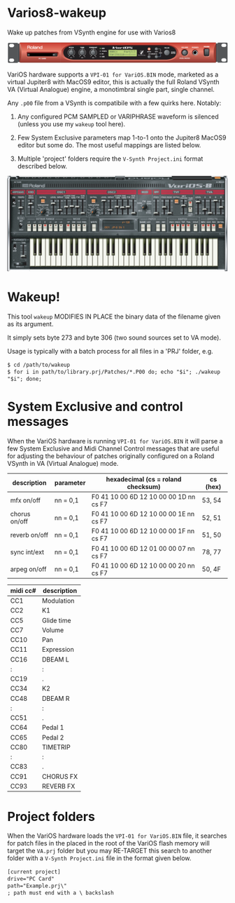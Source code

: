 # Varios8-wakeup
Wake up patches from VSynth engine for use with Varios8

![roland varios hardware](images/variosHW.png)

VariOS hardware supports a `VPI-01 for VariOS.BIN` mode, marketed as a virtual Jupiter8 with MacOS9 editor, this is actually the full Roland VSynth VA (Virtual Analogue) engine, a monotimbral single part, single channel. 

Any `.p00` file from a VSynth is compatibile with a few quirks here. Notably:

1. Any configured PCM SAMPLED or VARIPHRASE waveform is silenced (unless you use my `wakeup` tool here).

2. Few System Exclusive parameters map 1-to-1 onto the Jupiter8 MacOS9 editor but some do. The most useful mappings are listed below.

3. Multiple 'project' folders require the `V-Synth Project.ini` format described below.

![roland varios8 software editor](images/varios8SW.png)

# Wakeup!

This tool `wakeup` MODIFIES IN PLACE the binary data of the filename given as its argument.

It simply sets byte 273 and byte 306 (two sound sources set to VA mode).

Usage is typically with a batch process for all files in a 'PRJ' folder, e.g.

```
$ cd /path/to/wakeup
$ for i in path/to/library.prj/Patches/*.P00 do; echo "$i"; ./wakeup "$i"; done;
```

# System Exclusive and control messages

When the VariOS hardware is running `VPI-01 for VariOS.BIN` it will parse a few System Exclusive and Midi Channel Control messages that are useful for adjusting the behaviour of patches originally configured on a Roland VSynth in VA (Virtual Analogue) mode.


|description   |parameter |hexadecimal (cs = roland checksum)      |cs (hex)|
|--------------|----------|----------------------------------------|--------|
|mfx on/off    | nn = 0,1 | F0 41 10 00 6D 12 10 00 00 1D nn cs F7 | 53, 54 |
|chorus on/off | nn = 0,1 | F0 41 10 00 6D 12 10 00 00 1E nn cs F7 | 52, 51 |
|reverb on/off | nn = 0,1 | F0 41 10 00 6D 12 10 00 00 1F nn cs F7 | 51, 50 |
|sync int/ext  | nn = 0,1 | F0 41 10 00 6D 12 01 00 00 07 nn cs F7 | 78, 77 |
|arpeg on/off  | nn = 0,1 | F0 41 10 00 6D 12 10 00 00 20 nn cs F7 | 50, 4F |

|midi cc#|description|
|--------|-----------|
|CC1     |Modulation |
|CC2     |K1         |
|CC5     |Glide time |
|CC7     |Volume     |
|CC10    |Pan        |
|CC11    |Expression |
|CC16    |DBEAM L    |
|  :     |   :       |
|CC19    |   .       |
|CC34    |K2         |
|CC48    |DBEAM R    |
|  :     |   :       |
|CC51    |   .       |
|CC64    |Pedal 1    |
|CC65    |Pedal 2    |
|CC80    |TIMETRIP   |
|  :     |   :       |
|CC83    |   .       |
|CC91    |CHORUS FX  |
|CC93    |REVERB FX  |

# Project folders

When the VariOS hardware loads the `VPI-01 for VariOS.BIN` file, it searches for patch files in the  placed in the root of the VariOS flash memory will target the `VA.prj` folder but you may RE-TARGET this search to another folder with a `V-Synth Project.ini` file in the format given below.

```
[current project]
drive="PC Card"
path="Example.prj\"
; path must end with a \ backslash
```
